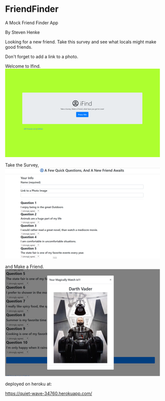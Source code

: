 # FriendFinder
A Mock Friend Finder App

By Steven Henke

Looking for a new friend.  Take this survey and see what locals might make good friends.

Don't forget to add a link to a photo.


Welcome to Ifind.
![picture](./screenshots/homepage.PNG)



Take the Survey,
![](./screenshots/surverypage.PNG)






 and Make a Friend.
![picture](./screenshots/yourMatch.PNG)


deployed on heroku at:

https://quiet-wave-34760.herokuapp.com/
